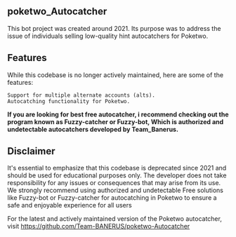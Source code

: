 ## poketwo_Autocatcher
This bot project was created around 2021. Its purpose was to address the issue of individuals selling low-quality hint autocatchers for Poketwo.

## Features
While this codebase is no longer actively maintained, here are some of the features:

    Support for multiple alternate accounts (alts).
    Autocatching functionality for Poketwo.

**If you are looking for best free autocatcher, i recommend checking out the program known as Fuzzy-catcher or Fuzzy-bot, Which is authorized and undetectable autocatchers developed by Team_Banerus.**

## Disclaimer

It's essential to emphasize that this codebase is deprecated since 2021 and should be used for educational purposes only. The developer does not take responsibility for any issues or consequences that may arise from its use. </br>
We strongly recommend using authorized and undetectable Free solutions like Fuzzy-bot or Fuzzy-catcher for autocatching in Poketwo to ensure a safe and enjoyable experience for all users

For the latest and actively maintained version of the Poketwo autocatcher, visit https://github.com/Team-BANERUS/poketwo-Autocatcher
